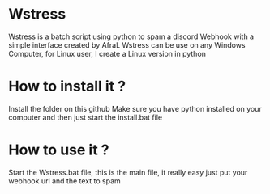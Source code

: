 # Wstress
Wstress is a batch script using python to spam a discord Webhook with a simple interface created by AfraL
Wstress can be use on any Windows Computer, for Linux user, I create a Linux version in python

# How to install it ?
Install the folder on this github
Make sure you have python installed on your computer and then just start the install.bat file

# How to use it ?
Start the Wstress.bat file, this is the main file, it really easy just put your webhook url and the text to spam
